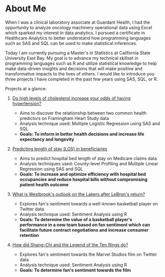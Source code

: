 # About Me

When I was a clinical laboratory associate at Guardant Health, I had the opportunity to analyze oncology machinery operational data using Excel which sparked my interest in data analytics.
I pursued a certificate in Healthcare Analytics to better understand how programming languages such as SAS and SQL can be used to make statistical inferences.

Today I am currently pursuing a Master's in Statistics at California State University East Bay. My goal is to advance my technical skillset in programming languages such as R and utilize statistical knowledge to help make data-driven insights and decisions that will make positive and transformative impacts to the lives of others.
I would like to introduce you three projects I have completed in the past few years using SAS, SQL, or R.

Projects at a glance:

1. [Do high levels of cholesterol increase your odds of having hypertension?](https://github.com/ihnguyen/SAS_Project)
   - Aims to discover the relationship between two common health predictors on Framingham Heart Study data
   - Analysis technique used: Multiple Logistic Regression using SAS and SQL
   -  **Goals: To inform in better health decisions and increase life expectancy and longevity**

2. [Predicting length of stay (LOS) in beneficiaries](https://github.com/ihnguyen/SAS_Project2)
   - Aims to predict hospital bed length of stay on Medicare claims data
   - Analysis techniques used: County-level Profiling and Multiple Linear Regression using SAS and SQL
   - **Goals: To increase and optimize efficiency with hospital bed occupancies and reduce hospital bills without compromising patient health outcome**

3. [What is Westbrook's outlook on the Lakers after LeBron's return?](https://github.com/ihnguyen/R_Project)
   - Explores fan's sentiment towards a well-known basketball player on Twitter data
   - Analysis technique used: Sentiment Analysis using R
   - **Goals: To determine the value of a basketball player's performance in a new team based on fan sentiment which can facilitate future contract negotiations and increase consumer retention**

4. [How did Shang-Chi and the Legend of the Ten Rings do?](https://github.com/ihnguyen/disney)
   - Explores fan's sentiment towards the Marvel Studios film on Twitter data
   - Analysis technique used: Sentiment Analysis using R
   - **Goals: To determine fan's sentiment towards the film**
